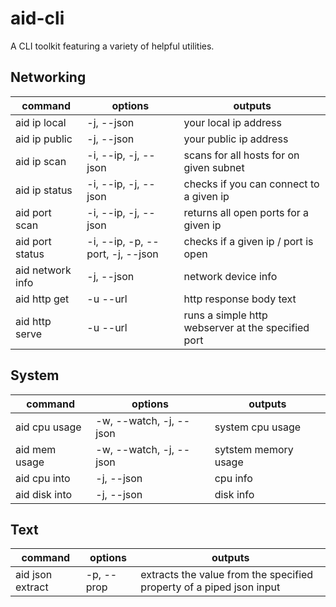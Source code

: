 # aid-cli
A CLI toolkit featuring a variety of helpful utilities.

## Networking
| command          | options                          | outputs                                            |
|------------------|----------------------------------|----------------------------------------------------|
| aid ip local     | -j, --json                       | your local ip address                              |
| aid ip public    | -j, --json                       | your public ip address                             |
| aid ip scan      | -i, --ip, -j, --json             | scans for all hosts for on given subnet            |
| aid ip status    | -i, --ip, -j, --json             | checks if you can connect to a given ip            |
| aid port scan    | -i, --ip, -j, --json             | returns all open ports for a given ip              |
| aid port status  | -i, --ip, -p, --port, -j, --json | checks if a given ip / port is open                |
| aid network info | -j, --json                       | network device info                                |
| aid http get     | -u --url                         | http response body text                            |
| aid http serve   | -u --url                         | runs a simple http webserver at the specified port |

## System

| command       | options                 | outputs              |
|---------------|-------------------------|----------------------|
| aid cpu usage | -w, --watch, -j, --json | system cpu usage     |
| aid mem usage | -w, --watch, -j, --json | sytstem memory usage |
| aid cpu into  | -j, --json              | cpu info             |
| aid disk into | -j, --json              | disk info            |

## Text

| command          | options    | outputs                                                              |
|------------------|------------|----------------------------------------------------------------------|
| aid json extract | -p, --prop | extracts the value from the specified property of a piped json input |